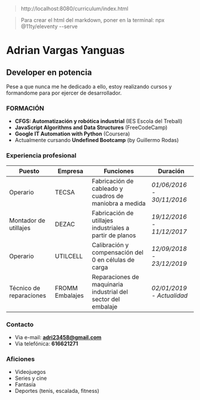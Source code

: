> http://localhost:8080/curriculum/index.html

> Para crear el html del markdown, poner en la terminal:
> npx @11ty/eleventy --serve 

# **Adrian Vargas Yanguas**

## **Developer en potencia**
Pese a que nunca me he dedicado a ello, estoy realizando cursos y formandome para por ejercer de desarrollador. 

### **FORMACIÓN**

* **CFGS: Automatización y robótica industrial** (IES Escola del Treball)
* **JavaScript Algorithms and Data Structures** (FreeCodeCamp)
* **Google IT Automation with Python** (Coursera)
* Actualmente cursando **Undefined Bootcamp** (by Guillermo Rodas)

### **Experiencia profesional**
| Puesto | Empresa | Funciones | Duración |
| ------ | ------- | --------- | -------- |
| Operario | TECSA | Fabricación de cableado y cuadros de maniobra a medida | _01/06/2016 - 30/11/2016_ |
| Montador de utillajes | DEZAC | Fabricación de utillajes industriales a partir de planos| _19/12/2016 - 11/12/2017_ |
| Operario | UTILCELL | Calibración y compensación del 0 en células de carga | _12/09/2018 - 23/12/2019_ |
| Técnico de reparaciones | FROMM Embalajes | Reparaciones de maquinaria industrial del sector del embalaje | _02/01/2019 - Actualidad_

### Contacto
* Via e-mail: **adri23458@gmail.com**
* Via telefónica: **616621271**

### Aficiones
* Videojuegos
* Series y cine
* Fantasía
* Deportes (tenis, escalada, fitness)